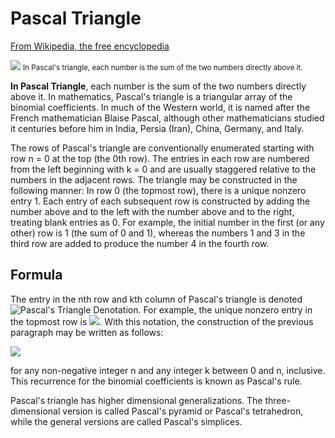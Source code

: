# Pascal Triangle
[From Wikipedia, the free encyclopedia](https://en.wikipedia.org/wiki/Pascal%27s_triangle "From Wikipedia, the free encyclopedia")

![](https://upload.wikimedia.org/wikipedia/commons/0/0d/PascalTriangleAnimated2.gif)
<small>In Pascal's triangle, each number is the sum of the two numbers directly above it.</small>

**In Pascal Triangle**, each number is the sum of the two numbers directly above it.
In mathematics, Pascal's triangle is a triangular array of the binomial coefficients. In much of the Western world, it is named after the French mathematician Blaise Pascal, although other mathematicians studied it centuries before him in India, Persia (Iran), China, Germany, and Italy.

The rows of Pascal's triangle are conventionally enumerated starting with row n = 0 at the top (the 0th row). The entries in each row are numbered from the left beginning with k = 0 and are usually staggered relative to the numbers in the adjacent rows. The triangle may be constructed in the following manner: In row 0 (the topmost row), there is a unique nonzero entry 1. Each entry of each subsequent row is constructed by adding the number above and to the left with the number above and to the right, treating blank entries as 0. For example, the initial number in the first (or any other) row is 1 (the sum of 0 and 1), whereas the numbers 1 and 3 in the third row are added to produce the number 4 in the fourth row.

## Formula

The entry in the nth row and kth column of Pascal's triangle is denoted ![Pascal's Triangle Denotation](https://wikimedia.org/api/rest_v1/media/math/render/svg/206415d3742167e319b2e52c2ca7563b799abad7 "Pascal's Triangle Denotation"). For example, the unique nonzero entry in the topmost row is ![](https://wikimedia.org/api/rest_v1/media/math/render/svg/b7e35f86368d5978b46c07fd6dddca86bd6e635c). With this notation, the construction of the previous paragraph may be written as follows:

![](https://wikimedia.org/api/rest_v1/media/math/render/svg/203b128a098e18cbb8cf36d004bd7282b28461bf)

for any non-negative integer n and any integer k between 0 and n, inclusive. This recurrence for the binomial coefficients is known as Pascal's rule.

Pascal's triangle has higher dimensional generalizations. The three-dimensional version is called Pascal's pyramid or Pascal's tetrahedron, while the general versions are called Pascal's simplices.

